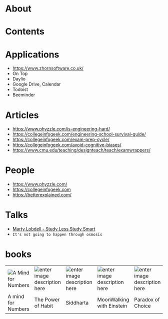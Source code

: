 

# About

# Contents 
# Applications
 - https://www.zhornsoftware.co.uk/
 - On Top
 - Daylio
 - Google Drive, Calendar
 - Todoist
 - Beeminder

# Articles 
- https://www.phyzzle.com/is-engineering-hard/
- https://collegeinfogeek.com/engineering-school-survival-guide/
- https://collegeinfogeek.com/exam-prep-cycle/
- https://collegeinfogeek.com/avoid-cognitive-biases/
- https://www.cmu.edu/teaching/designteach/teach/examwrappers/
# People
- https://www.phyzzle.com/
- https://collegeinfogeek.com
- https://betterexplained.com/
# Talks
- [Marty Lobdell - Study Less Study Smart](https://www.youtube.com/watch?v=IlU-zDU6aQ0)
- `It's not going to happen through osmosis`

# books
|  |  |  |  |  | 
|--|--|--|--|--|
| ![A Mind for Numbers](https://images-na.ssl-images-amazon.com/images/I/41jOvUQ+dhL.jpg) | ![enter image description here](https://images-na.ssl-images-amazon.com/images/I/517FwF49v%2BL._SX322_BO1,204,203,200_.jpg) |![enter image description here](https://images-na.ssl-images-amazon.com/images/I/51l1eHtGLoL._SX302_BO1,204,203,200_.jpg) |![enter image description here](https://images-na.ssl-images-amazon.com/images/I/41t3yrbonXL._SX324_BO1,204,203,200_.jpg) |![enter image description here](https://images-na.ssl-images-amazon.com/images/I/41BT74QD3aL._SX326_BO1,204,203,200_.jpg) |
| A mind for Numbers | The Power of Habit |Siddharta |MoonWalking with Einstein |Paradox of Choice |
